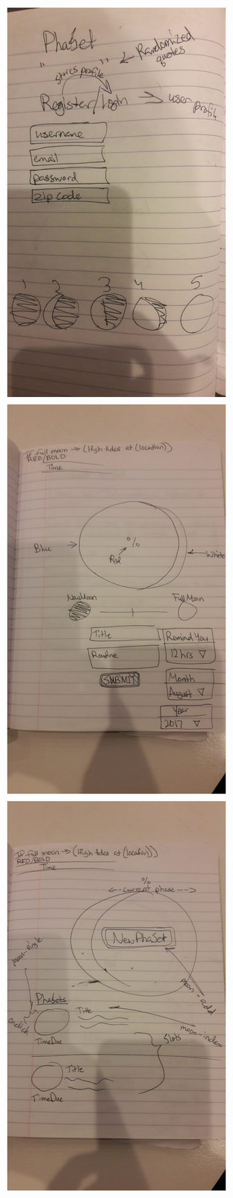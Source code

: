 

![Login Page](/public/images/20170807_083734.jpg)

![Main Page](/public/images/20170807_083814.jpg)

![Touched Main Page](/public/images/20170807_083802.jpg)
